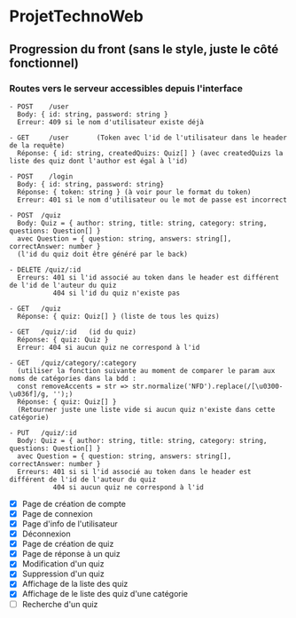 # ProjetTechnoWeb

## Progression du front (sans le style, juste le côté fonctionnel)

### Routes vers le serveur accessibles depuis l'interface
```
- POST    /user
  Body: { id: string, password: string }
  Erreur: 409 si le nom d'utilisateur existe déjà

- GET     /user       (Token avec l'id de l'utilisateur dans le header de la requête)
  Réponse: { id: string, createdQuizs: Quiz[] } (avec createdQuizs la liste des quiz dont l'author est égal à l'id)

- POST    /login
  Body: { id: string, password: string}
  Réponse: { token: string } (à voir pour le format du token)
  Erreur: 401 si le nom d'utilisateur ou le mot de passe est incorrect

- POST  /quiz
  Body: Quiz = { author: string, title: string, category: string, questions: Question[] } 
  avec Question = { question: string, answers: string[], correctAnswer: number }
  (l'id du quiz doit être généré par le back)

- DELETE /quiz/:id
  Erreurs: 401 si l'id associé au token dans le header est différent de l'id de l'auteur du quiz
           404 si l'id du quiz n'existe pas

- GET   /quiz
  Réponse: { quiz: Quiz[] } (liste de tous les quizs)

- GET   /quiz/:id   (id du quiz)
  Réponse: { quiz: Quiz }
  Erreur: 404 si aucun quiz ne correspond à l'id

- GET   /quiz/category/:category  
  (utiliser la fonction suivante au moment de comparer le param aux noms de catégories dans la bdd : 
  const removeAccents = str => str.normalize('NFD').replace(/[\u0300-\u036f]/g, '');)
  Réponse: { quiz: Quiz[] }
  (Retourner juste une liste vide si aucun quiz n'existe dans cette catégorie)

- PUT   /quiz/:id
  Body: Quiz = { author: string, title: string, category: string, questions: Question[] } 
  avec Question = { question: string, answers: string[], correctAnswer: number }
  Erreurs: 401 si si l'id associé au token dans le header est différent de l'id de l'auteur du quiz
           404 si aucun quiz ne correspond à l'id

```
- [x] Page de création de compte
- [x] Page de connexion
- [x] Page d'info de l'utilisateur
- [x] Déconnexion
- [x] Page de création de quiz
- [x] Page de réponse à un quiz
- [x] Modification d'un quiz
- [x] Suppression d'un quiz
- [x] Affichage de la liste des quiz
- [x] Affichage de le liste des quiz d'une catégorie
- [ ] Recherche d'un quiz
